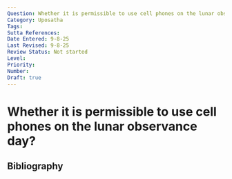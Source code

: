 ```yaml
---
Question: Whether it is permissible to use cell phones on the lunar observance day?
Category: Uposatha
Tags: 
Sutta References: 
Date Entered: 9-8-25
Last Revised: 9-8-25
Review Status: Not started
Level: 
Priority: 
Number: 
Draft: true
---
```


# Whether it is permissible to use cell phones on the lunar observance day?

## Bibliography

<!-- 

Notes:



-->